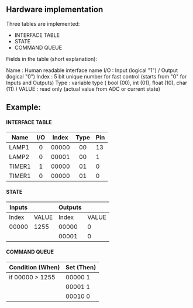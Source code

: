 ## Hardware implementation

Three tables are implemented:

 * INTERFACE TABLE
 * STATE
 * COMMAND QUEUE

Fields in the table (short explanation):
 
 Name   : Human readable interface name
 I/O    : Input (logical "1") / Output (logical "0")
 Index  : 5 bit unique number for fast control (starts from "0" for Inputs and Outputs)
 Type   : variable type ( bool (00), int (01), float (10), char (11) )
 VALUE  : read only (actual value from ADC or current state)


## Example:

#### INTERFACE TABLE

| Name   | I/O | Index | Type | Pin |
|--------|:---:|:-----:|:----:|-----|
| LAMP1  | 0   | 00000 | 00   | 13  |
| LAMP2  | 0   | 00001 | 00   |  1  |
| TIMER1 | 1   | 00000 | 01   |  0  |
| TIMER1 | 0   | 00000 | 01   |  0  |

#### STATE

| Inputs |       | Outputs |       |
|--------|-------|---------|-------|
| Index  | VALUE | Index   | VALUE |
| 00000  | 1255  | 00000   | 0     |
|        |       | 00001   | 0     |

#### COMMAND QUEUE

| Condition (When)  | Set (Then) |
|-------------------|------------|
| if 00000 > 1255   | 00000   1  |
|                   | 00001   1  |
|                   | 00010   0  |
